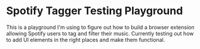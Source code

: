 # Spotify Tagger Testing Playground

This is a playground I'm using to figure out how to build a browser extension allowing Spotify users to tag and filter their music. Currently testing out how to add UI elements in the right places and make them functional.